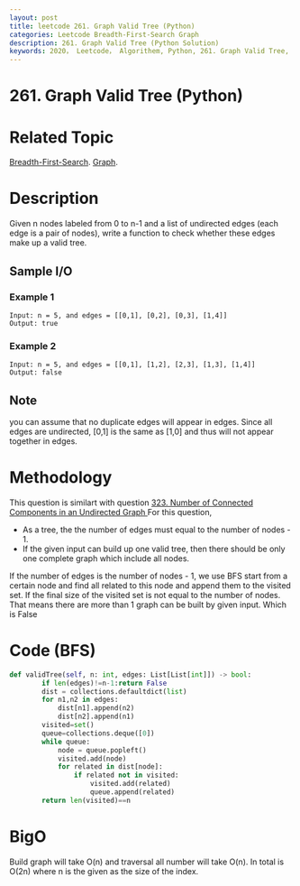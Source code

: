 ```yaml
---
layout: post
title: leetcode 261. Graph Valid Tree (Python)
categories: Leetcode Breadth-First-Search Graph
description: 261. Graph Valid Tree (Python Solution)
keywords: 2020， Leetcode， Algorithem, Python, 261. Graph Valid Tree, zhenyu, Breadth-First-Search, BFS, Breadth First Search, Graph
---
```


# 261. Graph Valid Tree (Python)

# Related Topic
<a href="/categories/#Breadth-First-Search" target="_blank"> Breadth-First-Search</a>.
<a href="/categories/#Graph" target="_blank"> Graph</a>.

# Description
Given n nodes labeled from 0 to n-1 and a list of undirected edges (each edge is a pair of nodes), write a function to check whether these edges make up a valid tree.


## Sample I/O

### Example 1
```
Input: n = 5, and edges = [[0,1], [0,2], [0,3], [1,4]]
Output: true
```

### Example 2
```
Input: n = 5, and edges = [[0,1], [1,2], [2,3], [1,3], [1,4]]
Output: false
```

## Note
you can assume that no duplicate edges will appear in edges. Since all edges are undirected, [0,1] is the same as [1,0] and thus will not appear together in edges.

# Methodology
This question is similart with question <a href="/2020/03/27/lc323/" target="_blank"> 323. Number of Connected Components in an Undirected Graph </a>
For this question, 
* As a tree, the the number of edges must equal to the number of nodes - 1.
* If the given input can build up one valid tree, then there should be only one complete graph which include all nodes.

If the number of edges is the number of nodes - 1, we use BFS start from a certain node and find all related to this node and append them to the visited set. If the final size of the visited set is not equal to the number of nodes. That means there are more than 1 graph can be built by given input. Which is False

# Code (BFS)
```python
def validTree(self, n: int, edges: List[List[int]]) -> bool:
        if len(edges)!=n-1:return False
        dist = collections.defaultdict(list)
        for n1,n2 in edges:
            dist[n1].append(n2)
            dist[n2].append(n1)
        visited=set()
        queue=collections.deque([0])
        while queue:
            node = queue.popleft()
            visited.add(node)
            for related in dist[node]:
                if related not in visited:
                    visited.add(related)
                    queue.append(related)
        return len(visited)==n
```
# BigO
Build graph will take O(n) and traversal all number will take O(n). In total is O(2n) where n is the given as the size of the index.